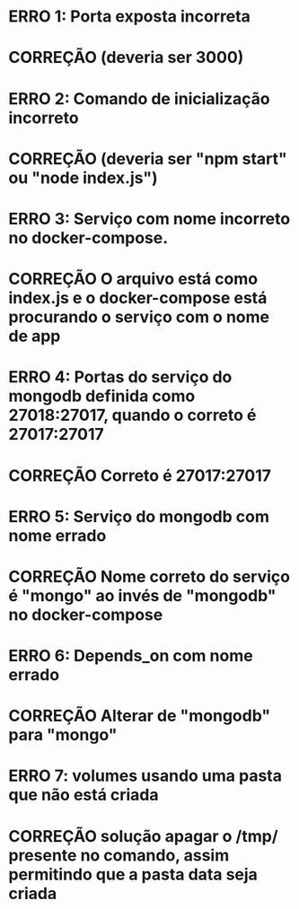 # ERRO 1: Porta exposta incorreta

# CORREÇÃO (deveria ser 3000)

# ERRO 2: Comando de inicialização incorreto

# CORREÇÃO (deveria ser "npm start" ou "node index.js")

# ERRO 3: Serviço com nome incorreto no docker-compose.

# CORREÇÃO O arquivo está como index.js e o docker-compose está procurando o serviço com o nome de app

# ERRO 4: Portas do serviço do mongodb definida como 27018:27017, quando o correto é 27017:27017

# CORREÇÃO Correto é 27017:27017

# ERRO 5: Serviço do mongodb com nome errado

# CORREÇÃO Nome correto do serviço é "mongo" ao invés de "mongodb" no docker-compose

# ERRO 6: Depends_on com nome errado

# CORREÇÃO Alterar de "mongodb" para "mongo"

# ERRO 7: volumes usando uma pasta que não está criada

# CORREÇÃO solução apagar o /tmp/ presente no comando, assim permitindo que a pasta data seja criada

